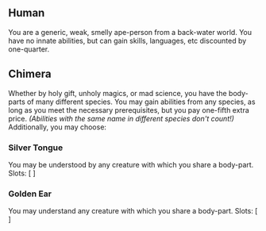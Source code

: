## Human
You are a generic, weak, smelly ape-person from a back-water world.
You have no innate abilities, but can gain skills, languages, etc
discounted by one-quarter.

## Chimera
Whether by holy gift, unholy magics, or mad science, you have the
body-parts of many different species.
You may gain abilities from any species, as long as you meet the necessary
prerequisites, but you pay one-fifth extra price.
_(Abilities with the same name in different species don't count!)_
Additionally, you may choose:

### Silver Tongue
You may be understood by any creature with which you share a body-part.
Slots: [ ]

### Golden Ear
You may understand any creature with which you share a body-part.
Slots: [ ]
